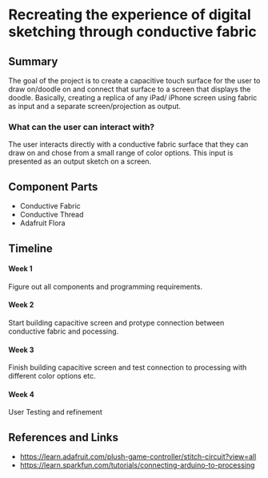 # Recreating the experience of digital sketching through conductive fabric 
 
## Summary
The goal of the project is to create a capacitive touch surface for the user to draw on/doodle on and connect that surface to a screen that displays the doodle. Basically, creating a replica of any iPad/ iPhone screen using fabric as input and a separate screen/projection as output. 

### What can the user can interact with?
The user interacts directly with a conductive fabric surface that they can draw on and chose from a small range of color options. This input is presented as an output sketch on a screen.

## Component Parts
- Conductive Fabric 
- Conductive Thread
- Adafruit Flora

## Timeline

#### Week 1
Figure out all components and programming requirements.
#### Week 2 
Start building capacitive screen and protype connection between conductive fabric and pocessing.
#### Week 3
Finish building capacitive screen and test connection to processing with different color options etc.
#### Week 4
User Testing and refinement

## References and Links
- https://learn.adafruit.com/plush-game-controller/stitch-circuit?view=all
- https://learn.sparkfun.com/tutorials/connecting-arduino-to-processing
